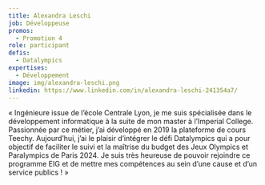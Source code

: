 ```yaml
---
title: Alexandra Leschi
job: Développeuse
promos:
  - Promotion 4
role: participant
defis:
  - Datalympics
expertises:
  - Développement
image: img/alexandra-leschi.png
linkedin: https://www.linkedin.com/in/alexandra-leschi-241354a7/
---
```

« Ingénieure issue de l’école Centrale Lyon, je me suis spécialisée dans le développement informatique à la suite de mon master à l’Imperial College. Passionnée par ce métier, j’ai développé en 2019 la plateforme de cours Teechy. Aujourd’hui, j’ai le plaisir d’intégrer le défi Datalympics qui a pour objectif de faciliter le suivi et la maîtrise du budget des Jeux Olympics et Paralympics de Paris 2024. Je suis très heureuse de pouvoir rejoindre ce programme EIG et de mettre mes compétences au sein d’une cause et d’un service publics ! »
